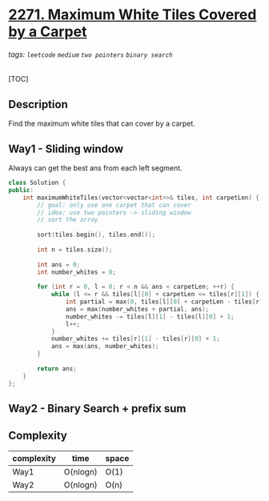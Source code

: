 # [2271. Maximum White Tiles Covered by a Carpet](https://leetcode.com/problems/maximum-white-tiles-covered-by-a-carpet/)

###### tags: `leetcode` `medium` `two pointers` `binary search`

[TOC]

## Description
Find the maximum white tiles that can cover by a carpet.

## Way1 - Sliding window
Always can get the best ans from each left segment.

```c++
class Solution {
public:
    int maximumWhiteTiles(vector<vector<int>>& tiles, int carpetLen) {
        // goal: only use one carpet that can cover 
        // idea: use two pointers -> sliding window
        // sort the array
        
        sort(tiles.begin(), tiles.end());
        
        int n = tiles.size();
        
        int ans = 0;
        int number_whites = 0;
        
        for (int r = 0, l = 0; r < n && ans < carpetLen; ++r) {
            while (l <= r && tiles[l][0] + carpetLen <= tiles[r][1]) { // too much
                int partial = max(0, tiles[l][0] + carpetLen - tiles[r][0]);
                ans = max(number_whites + partial, ans);
                number_whites -= tiles[l][1] - tiles[l][0] + 1;
                l++;
            }
            number_whites += tiles[r][1] - tiles[r][0] + 1;
            ans = max(ans, number_whites);
        }
        
        return ans;
    }
};
```

## Way2 - Binary Search + prefix sum

## Complexity

| complexity | time | space |
| - | - | - |
| Way1 | O(nlogn) | O(1) |
| Way2 | O(nlogn) | O(n) |
